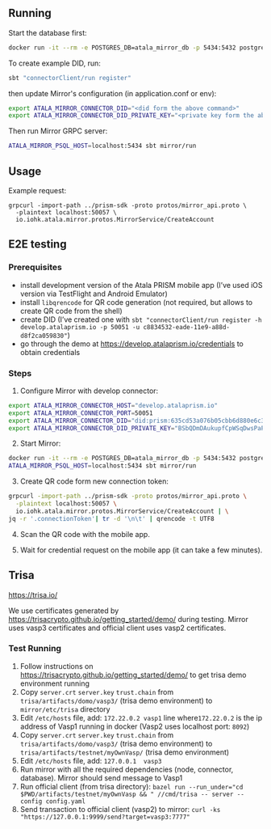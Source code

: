 ## Running

Start the database first:

```sh
docker run -it --rm -e POSTGRES_DB=atala_mirror_db -p 5434:5432 postgres:11.5
```

To create example DID, run:

```sh
sbt "connectorClient/run register"
```

then update Mirror's configuration (in application.conf or env):

```sh
export ATALA_MIRROR_CONNECTOR_DID="<did form the above command>"
export ATALA_MIRROR_CONNECTOR_DID_PRIVATE_KEY="<private key form the above command>"
```

Then run Mirror GRPC server:

```sh
ATALA_MIRROR_PSQL_HOST=localhost:5434 sbt mirror/run
```

## Usage

Example request:

```
grpcurl -import-path ../prism-sdk -proto protos/mirror_api.proto \
  -plaintext localhost:50057 \
  io.iohk.atala.mirror.protos.MirrorService/CreateAccount
```

## E2E testing

### Prerequisites

* install development version of the Atala PRISM mobile app (I’ve used iOS version via TestFlight and Android Emulator)
* install `libqrencode` for QR code generation (not required, but allows to create QR  code from the shell)
* create DID (I’ve created one with `sbt "connectorClient/run register -h develop.atalaprism.io -p 50051 -u c8834532-eade-11e9-a88d-d8f2ca059830"`)
* go through the demo at https://develop.atalaprism.io/credentials to obtain credentials

### Steps

1. Configure Mirror with develop connector:
```sh
export ATALA_MIRROR_CONNECTOR_HOST="develop.atalaprism.io"
export ATALA_MIRROR_CONNECTOR_PORT=50051
export ATALA_MIRROR_CONNECTOR_DID="did:prism:635cd53a076b05cbb6d880e6c3860357927dfaef445fe196a502ae9c257d50b6"
export ATALA_MIRROR_CONNECTOR_DID_PRIVATE_KEY="BSbQDmDAukupfCpWSqDwsPaPrQWG3tV5V742It-892A="
```

2. Start Mirror:
```sh
docker run -it --rm -e POSTGRES_DB=atala_mirror_db -p 5434:5432 postgres:11.5
ATALA_MIRROR_PSQL_HOST=localhost:5434 sbt mirror/run
```

3. Create QR code form new connection token:
```sh
grpcurl -import-path ../prism-sdk -proto protos/mirror_api.proto \
  -plaintext localhost:50057 \
  io.iohk.atala.mirror.protos.MirrorService/CreateAccount | \
jq -r '.connectionToken'| tr -d '\n\t' | qrencode -t UTF8
```

4. Scan the QR code with the mobile app.

5. Wait for credential request on the mobile app (it can take a few minutes).

## Trisa
https://trisa.io/ 

We use certificates generated by https://trisacrypto.github.io/getting_started/demo/ during testing. 
Mirror uses vasp3 certificates and official client uses vasp2 certificates.

### Test Running
1. Follow instructions on https://trisacrypto.github.io/getting_started/demo/ to get trisa
   demo environment running
2. Copy `server.crt` `server.key` `trust.chain` from `trisa/artifacts/domo/vasp3/` (trisa demo environment) to
    `mirror/etc/trisa` directory
3. Edit `/etc/hosts` file, add: `172.22.0.2	vasp1` line where`172.22.0.2` is the ip address of Vasp1 running in docker
   (Vasp2 uses localhost port: `8092`)
4. Copy `server.crt` `server.key` `trust.chain` from `trisa/artifacts/domo/vasp3/` (trisa demo environment) to
   `trisa/artifacts/testnet/myOwnVasp/` (trisa demo environment)
5. Edit `/etc/hosts` file, add: `127.0.0.1	vasp3`   
6. Run mirror with all the required dependencies (node, connector, database). Mirror should send message to Vasp1
7. Run official client (from trisa directory): 
   `bazel run --run_under="cd $PWD/artifacts/testnet/myOwnVasp && " //cmd/trisa -- server --config config.yaml`
8. Send transaction to official client (vasp2) to mirror: `curl -ks "https://127.0.0.1:9999/send?target=vasp3:7777"`

